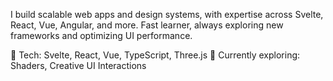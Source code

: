 I build scalable web apps and design systems, with expertise across Svelte, React, Vue, Angular, and more. Fast learner, always exploring new frameworks and optimizing UI performance.

🔧 Tech: Svelte, React, Vue, TypeScript, Three.js
🌱 Currently exploring: Shaders, Creative UI Interactions
